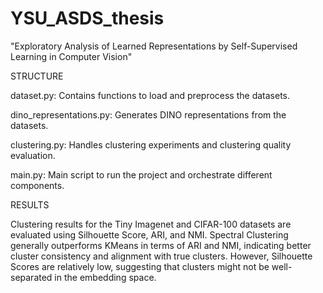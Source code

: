 # YSU_ASDS_thesis
"Exploratory Analysis of Learned Representations by Self-Supervised Learning in Computer Vision"

STRUCTURE

dataset.py: Contains functions to load and preprocess the datasets.     

dino_representations.py: Generates DINO representations from the datasets.

clustering.py: Handles clustering experiments and clustering quality evaluation.

main.py: Main script to run the project and orchestrate different components.

RESULTS

Clustering results for the Tiny Imagenet and CIFAR-100 datasets are evaluated using Silhouette Score, ARI, and NMI. Spectral Clustering generally outperforms KMeans in terms of ARI and NMI, indicating better cluster consistency and alignment with true clusters. However, Silhouette Scores are relatively low, suggesting that clusters might not be well-separated in the embedding space.
